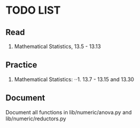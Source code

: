 # TODO LIST # 

## Read ##

1. Mathematical Statistics, 13.5 - 13.13

## Practice ##

1. Mathematical Statistics: 
⋅⋅1. 13.7 - 13.15 and 13.30

## Document ## 

Document all functions in lib/numeric/anova.py and lib/numeric/reductors.py